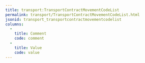 ```yaml
---
title: transport:TransportContractMovementCodeList
permalink: transport/TransportContractMovementCodeList.html
jsonid: transport_transportcontractmovementcodelist
columns:
  - 
    title: Comment
    code: comment
  - 
    title: Value
    code: value
---
```

